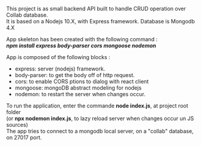 This project is as small backend API built to handle CRUD operation over Collab database.   
It is based on a Nodejs 10.X, with Express framework. Database is Mongodb 4.X

App skeleton has been created with the following command :  
***npm install express body-parser cors mongoose nodemon***   

App is composed of the following blocks :   
- express: server (nodejs) framework.  
- body-parser: to get the body off of http request.  
- cors: to enable CORS ptions to dialog with react client  
- mongoose: mongoDB abstract modeling for nodejs  
- nodemon: to restart the server when changes occur.  

To run the application, enter the commande **node index.js**, at project root folder   
(or **npx nodemon index.js**, to lazy reload server when changes occur un JS sources)   
The app tries to connect to a mongodb local server, on a "collab" database, on 27017 port.  
